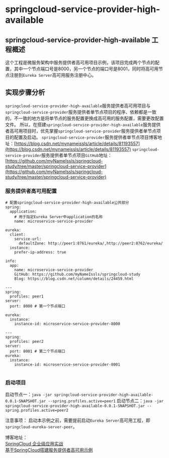 # springcloud-service-provider-high-available

## springcloud-service-provider-high-available 工程概述
这个工程是微服务架构中服务提供者高可用项目示例，该项目完成两个节点的配置，其中一个节点端口号是8000，另一个节点的端口号是8001，同时将高可用节点注册到`Eureka Server`高可用服务注册中心。

## 实现步骤分析
`springcloud-service-provider-high-available`服务提供者高可用项目与`springcloud-service-provider`服务提供者单节点项目的程序、依赖都是一致的，不一致的地方是将单节点的服务配置更换成高可用的服务配置，需要更改配置文件。
所以，在搭建`springcloud-service-provider-high-available`服务提供者高可用项目时，优先掌握`springcloud-service-provider`服务提供者单节点项目的配置及启动。
`springcloud-service-provider`服务提供者单节点项目博客地址：[https://blog.csdn.net/mynameissls/article/details/81193557](https://blog.csdn.net/mynameissls/article/details/81193557)
`springcloud-service-provider`服务提供者单节点项目`GitHub`地址：[https://github.com/myNameIssls/springcloud-study/tree/master/springcloud-service-provider](https://github.com/myNameIssls/springcloud-study/tree/master/springcloud-service-provider)

### 服务提供者高可用配置
```
# 配置springcloud-service-provider-high-available公共部分
spring:
  application:
    # 用于指定Eureka Server中application的名称
    name: microservice-service-provider

eureka:
  client:
    service-url: 
      defaultZone: http://peer1:8761/eureka/,http://peer2:8762/eureka/
  instance:
    prefer-ip-address: true
   
info: 
  app:
    name: microservice-service-provider
    GitHub: https://github.com/myNameIssls/springcloud-study
    Blog: https://blog.csdn.net/column/details/24459.html
    
---
spring:
  profiles: peer1
server:
  port: 8000 # 第一个节点端口

eureka:
  instance:
    instance-id: microservice-service-provider-8000

---
spring:
  profiles: peer2
server:
  port: 8001 # 第二个节点端口
eureka:
  instance:
    instance-id: microservice-service-provider-8001
      
```

### 启动项目
启动节点一：`java -jar springcloud-service-provider-high-available-0.0.1-SNAPSHOT.jar --spring.profiles.active=peer1`
启动节点二：`java -jar springcloud-service-provider-high-available-0.0.1-SNAPSHOT.jar --spring.profiles.active=peer2`

注意事项：
启动本示例之前，需要提前启动`Eureka Server`高可用工程，即`springcloud-eureka-server-peer`。


博客地址： </br>
[SpringCloud 企业级应用实战](https://blog.csdn.net/mynameissls/article/details/81150061) </br>
[基于SpringCloud搭建服务提供者高可用示例](https://blog.csdn.net/myNameIssls/article/details/81349149)











